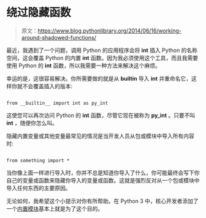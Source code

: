 # 绕过隐藏函数

> 原文：<https://www.blog.pythonlibrary.org/2014/06/16/working-around-shadowed-functions/>

最近，我遇到了一个问题，调用 Python 的应用程序会将 **int** 插入 Python 的名称空间，这会覆盖 Python 的内置 **int** 函数。因为我必须使用这个工具，而且我需要使用 Python 的 **int** 函数，所以我需要一种方法来解决这个麻烦。

幸运的是，这很容易解决。你所需要做的就是从 **__builtin__** 导入 **int** 并重命名它，这样你就不会覆盖插入的版本:

```

from __builtin__ import int as py_int

```

这使您可以再次访问 Python 的 **int** 函数，尽管它现在被称为 **py_int** 。只要不叫 **int** ，随便你怎么叫。

隐藏内置变量或其他变量最常见的情况是当开发人员从包或模块中导入所有内容时:

```

from something import *

```

当你像上面一样进行导入时，你并不总是知道你导入了什么，你可能最终会写下你自己的变量或函数来隐藏你导入的变量或函数。这就是强烈反对从一个包或模块中导入任何东西的主要原因。

无论如何，我希望这个小提示对你有所帮助。在 Python 3 中，核心开发者添加了一个[内置模块](https://docs.python.org/3/library/builtins.html)基本上就是为了这个目的。